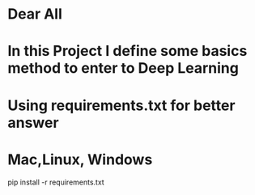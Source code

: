 # Dear All 
# In this Project I define some basics method to enter to Deep Learning
# Using requirements.txt for better answer 

# Mac,Linux, Windows
pip install -r requirements.txt
